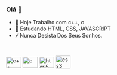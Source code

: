 ### Olá 👋

- 🔭 Hoje Trabalho com c++, c
- 🌱 Estudando HTML, CSS, JAVASCRIPT
- ⚡ Nunca Desista Dos Seus Sonhos.

###
<div style="display: inline_block"><br>
<img align="center" alt="c++" height="30" width="40" src="https://cdn.jsdelivr.net/gh/devicons/devicon/icons/c/c-original.svg">
<img align="center" alt="c" height="30" width="40" src="https://cdn.jsdelivr.net/gh/devicons/devicon/icons/cplusplus/cplusplus-original.svg">
<img align="center" alt="html5" height="30" width="40" src="https://cdn.jsdelivr.net/gh/devicons/devicon/icons/html5/html5-original.svg">
<img align="center" alt="css3" height="35" width="40" src="https://cdn.jsdelivr.net/gh/devicons/devicon/icons/css3/css3-original-wordmark.svg">
</div>
